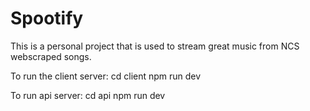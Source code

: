 # Spootify
This is a personal project that is used to stream great music from NCS webscraped songs.

To run the client server:
   cd client
   npm run dev

To run api server:
   cd api
   npm run dev

